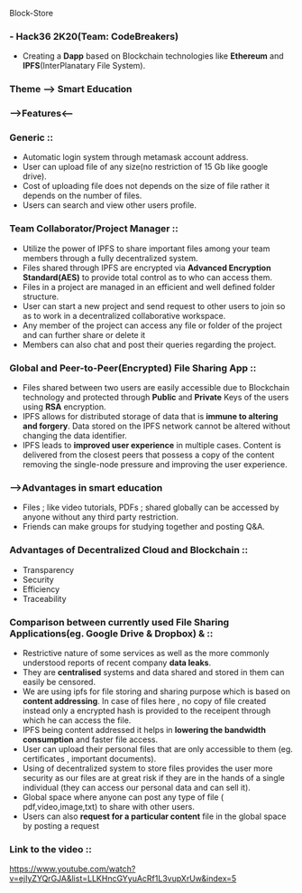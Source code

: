  Block-Store
### <Block-Store> - Hack36 2K20(Team: CodeBreakers)
* Creating a <b>Dapp</b> based on Blockchain technologies like <b>Ethereum</b> and <b>IPFS</b>(InterPlanatary File System).

### Theme --> Smart Education

### -->Features<--

### Generic ::
* Automatic login system through metamask account address.
* User can upload file of any size(no restriction of 15 Gb like google drive).
* Cost of uploading file does not depends on the size of file rather it depends on the number of files.
* Users can search and view other users profile.

### Team Collaborator/Project Manager ::
* Utilize the power of IPFS to share important files among your team members through a fully decentralized system.
* Files shared through IPFS are encrypted via <b>Advanced Encryption Standard(AES)</b> to provide total control as to who can access them.
* Files in a project are managed in an efficient and well defined folder structure.    
* User can start a new project and send request to other users to join so as to work in a decentralized collaborative workspace.
* Any member of the project can access any file or folder of the project and can further share or delete it
* Members can also chat and post their queries regarding the project.

### Global and Peer-to-Peer(Encrypted) File Sharing App ::
* Files shared between two users are easily accessible due to Blockchain technology and protected through <b>Public</b> and <b>Private</b> Keys of the users using <b>RSA</b> encryption.
* IPFS allows for distributed storage of data that is <b>immune to altering and forgery</b>. Data stored on the IPFS network cannot be altered without changing the data identifier.
* IPFS leads to <b>improved user experience</b> in multiple cases. Content is delivered from the closest peers that possess a copy of the content removing the single-node pressure and improving the user experience.


### -->Advantages in smart education 
* Files ; like video tutorials, PDFs ; shared globally can be accessed by anyone without any third party restriction.
* Friends can make groups for studying together and posting Q&A.

### Advantages of Decentralized Cloud and Blockchain ::
* Transparency
* Security
* Efficiency
* Traceability


### Comparison between currently used File Sharing Applications(eg. Google Drive & Dropbox) &  ::
* Restrictive nature of some services as well as the more commonly understood reports of recent company <b>data leaks</b>.
* They are <b>centralised</b> systems and data shared and stored in them can easily be censored.
* We are using ipfs for file storing and sharing purpose which is based on <b>content addressing</b>. In case of files here , no copy of file created instead only a encrypted hash is provided to the receipent through which he can access the file.
* IPFS being content addressed it helps in <b>lowering the bandwidth consumption</b> and faster file access.
* User can upload their personal files that are only accessible to them (eg. certificates , important documents).
* Using of decentralized system to store files provides the user more security as our files are at great risk if they are in the hands of a single individual (they can access our personal data and can sell it).
* Global space where anyone can post any type of file ( pdf,video,image,txt) to share with other users.
* Users can also <b>request for a particular content</b> file in the global space by posting a request

### Link to the video ::
https://www.youtube.com/watch?v=ejIyZYQrGJA&list=LLKHncGYyuAcRf1L3vupXrUw&index=5
